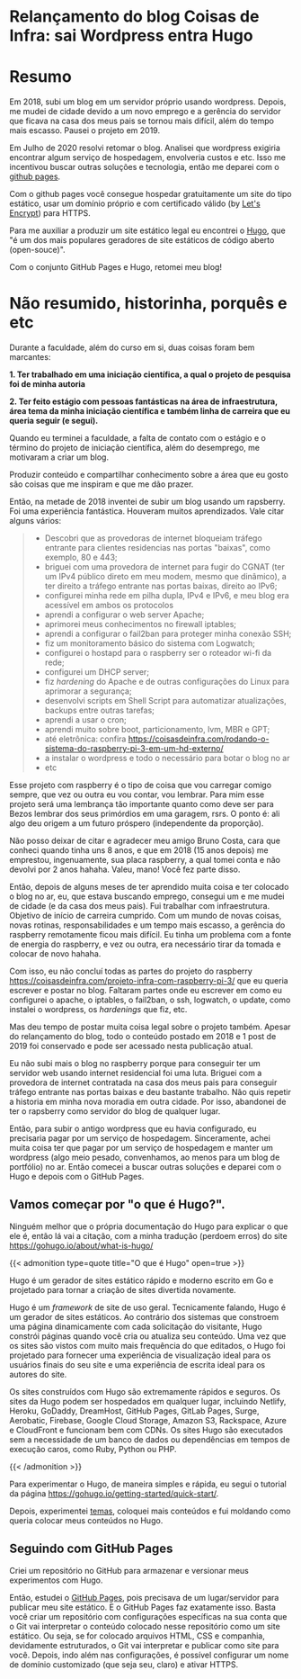 # Relançamento do blog Coisas de Infra: sai Wordpress entra Hugo

# Resumo

Em 2018, subi um blog em um servidor próprio usando wordpress. Depois, me mudei de cidade devido a um novo emprego e a gerência do servidor que ficava na casa dos meus pais se tornou mais difícil, além do tempo mais escasso. Pausei o projeto em 2019.

Em Julho de 2020 resolvi retomar o blog. Analisei que wordpress exigiria encontrar algum serviço de hospedagem, envolveria custos e etc. Isso me incentivou buscar outras soluções e tecnologia, então me deparei com o [github pages](https://pages.github.com/).

Com o github pages você consegue hospedar gratuitamente um site do tipo estático, usar um domínio próprio e com certificado válido (by [Let's Encrypt](https://letsencrypt.org)) para HTTPS.

Para me auxiliar a produzir um site estático legal eu encontrei o [Hugo](https://gohugo.io/), que "é um dos mais populares geradores de site estáticos de código aberto (open-souce)".

Com o conjunto GitHub Pages e Hugo, retomei meu blog!

# Não resumido, historinha, porquês e etc

Durante a faculdade, além do curso em si, duas coisas foram bem marcantes:

**1. Ter trabalhado em uma iniciação científica, a qual o projeto de pesquisa foi de minha autoria**

**2. Ter feito estágio com pessoas fantásticas na área de infraestrutura, área tema da minha iniciação científica e também linha de carreira que eu queria seguir (e segui).**

Quando eu terminei a faculdade, a falta de contato com o estágio e o término do projeto de iniciação científica, além do desemprego, me motivaram a criar um blog.

Produzir conteúdo e compartilhar conhecimento sobre a área que eu gosto são coisas que me inspiram e que me dão prazer.

Então, na metade de 2018 inventei de subir um blog usando um rapsberry. Foi uma experiência fantástica. Houveram muitos aprendizados. Vale citar alguns vários:

> * Descobri que as provedoras de internet bloqueiam tráfego entrante para clientes residencias nas portas "baixas", como exemplo, 80 e 443;
> * briguei com uma provedora de internet para fugir do CGNAT (ter um IPv4 público direto em meu modem, mesmo que dinâmico), a ter direito a tráfego entrante nas portas baixas, direito ao IPv6;
> * configurei minha rede em pilha dupla, IPv4 e IPv6, e meu blog era acessível em ambos os protocolos
> * aprendi a configurar o web server Apache;
> * aprimorei meus conhecimentos no firewall iptables;
> * aprendi a configurar o fail2ban para proteger minha conexão SSH;
> * fiz um monitoramento básico do sistema com Logwatch;
> * configurei o hostapd para o raspberry ser o roteador wi-fi da rede;
> * configurei um DHCP server;
> * fiz *hardening* do Apache e de outras configurações do Linux para aprimorar a segurança;
> * desenvolvi scripts em Shell Script para automatizar atualizações, backups entre outras tarefas;
> * aprendi a usar o cron;
> * aprendi muito sobre boot, particionamento, lvm, MBR e GPT;
> * até eletrônica: confira <https://coisasdeinfra.com/rodando-o-sistema-do-raspberry-pi-3-em-um-hd-externo/>
> * a instalar o wordpress e todo o necessário para botar o blog no ar
> * etc

Esse projeto com raspberry é o tipo de coisa que vou carregar comigo sempre, que vez ou outra eu vou contar, vou lembrar. Para mim esse projeto será uma lembrança tão importante quanto como deve ser para Bezos lembrar dos seus primórdios em uma garagem, rsrs. O ponto é: ali algo deu origem a um futuro próspero (independente da proporção).

Não posso deixar de citar e agradecer meu amigo Bruno Costa, cara que conheci quando tinha uns 8 anos, e que em 2018 (15 anos depois) me emprestou, ingenuamente, sua placa raspberry, a qual tomei conta e não devolvi por 2 anos hahaha. Valeu, mano! Você fez parte disso.

Então, depois de alguns meses de ter aprendido muita coisa e ter colocado o blog no ar, eu, que estava buscando emprego, consegui um e me mudei de cidade (e da casa dos meus pais). Fui trabalhar com infraestrutura. Objetivo de início de carreira cumprido. Com um mundo de novas coisas, novas rotinas, responsabilidades e um tempo mais escasso, a gerência do raspberry remotamente ficou mais difícil. Eu tinha um problema com a fonte de energia do raspberry, e vez ou outra, era necessário tirar da tomada e colocar de novo hahaha.

Com isso, eu não concluí todas as partes do projeto do raspberry <https://coisasdeinfra.com/projeto-infra-com-raspberry-pi-3/> que eu queria escrever e postar no blog. Faltaram partes onde eu escrever em como eu configurei o apache, o iptables, o fail2ban, o ssh, logwatch, o update, como instalei o wordpress, os *hardenings* que fiz, etc.

Mas deu tempo de postar muita coisa legal sobre o projeto também. Apesar do relançamento do blog, todo o conteúdo postado em 2018 e 1 post de 2019 foi conservado e pode ser acessado nesta publicação atual.

Eu não subi mais o blog no raspberry porque para conseguir ter um servidor web usando internet residencial foi uma luta. Briguei com a provedora de internet contratada na casa dos meus pais para conseguir tráfego entrante nas portas baixas e deu bastante trabalho. Não quis repetir a historia em minha nova moradia em outra cidade. Por isso, abandonei de ter o rapsberry como servidor do blog de qualquer lugar.

Então, para subir o antigo wordpress que eu havia configurado, eu precisaria pagar por um serviço de hospedagem. Sinceramente, achei muita coisa ter que pagar por um serviço de hospedagem e manter um wordpress (algo meio pesado, convenhamos, ao menos para um blog de portfólio) no ar. Então comecei a buscar outras soluções e deparei com o Hugo e depois com o GitHub Pages.

## Vamos começar por "o que é Hugo?".

Ninguém melhor que o própria documentação do Hugo para explicar o que ele é, então lá vai a citação, com a minha tradução (perdoem erros) do site <https://gohugo.io/about/what-is-hugo/>

{{< admonition type=quote title="O que é Hugo" open=true >}}

Hugo é um gerador de sites estático rápido e moderno escrito em Go e projetado para tornar a criação de sites divertida novamente.

Hugo é um *framework* de site de uso geral. Tecnicamente falando, Hugo é um gerador de sites estáticos. Ao contrário dos sistemas que constroem uma página dinamicamente com cada solicitação do visitante, Hugo constrói páginas quando você cria ou atualiza seu conteúdo. Uma vez que os sites são vistos com muito mais frequência do que editados, o Hugo foi projetado para fornecer uma experiência de visualização ideal para os usuários finais do seu site e uma experiência de escrita ideal para os autores do site.

Os sites construídos com Hugo são extremamente rápidos e seguros. Os sites da Hugo podem ser hospedados em qualquer lugar, incluindo Netlify, Heroku, GoDaddy, DreamHost, GitHub Pages, GitLab Pages, Surge, Aerobatic, Firebase, Google Cloud Storage, Amazon S3, Rackspace, Azure e CloudFront e funcionam bem com CDNs. Os sites Hugo são executados sem a necessidade de um banco de dados ou dependências em tempos de execução caros, como Ruby, Python ou PHP.

{{< /admonition >}}

Para experimentar o Hugo, de maneira simples e rápida, eu segui o tutorial da página <https://gohugo.io/getting-started/quick-start/>.

Depois, experimentei [temas](https://themes.gohugo.io/), coloquei mais conteúdos e fui moldando como queria colocar meus conteúdos no Hugo.

## Seguindo com GitHub Pages

Criei um repositório no GitHub para armazenar e versionar meus experimentos com Hugo.

Então, estudei o [GitHub Pages](https://pages.github.com/), pois precisava de um lugar/servidor para publicar meu site estático. E o GitHub Pages faz exatamente isso.
Basta você criar um repositório com configurações específicas na sua conta que o Git vai interpretar o conteúdo colocado nesse repositório como um site estático. Ou seja, se for colocado arquivos HTML, CSS e companhia, devidamente estruturados, o Git vai interpretar e publicar como site para você. Depois, indo além nas configurações, é possível configurar um nome de domínio customizado (que seja seu, claro) e ativar HTTPS.




